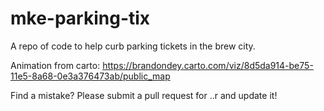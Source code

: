 # mke-parking-tix
A repo of code to help curb parking tickets in the brew city.

Animation from carto: https://brandondey.carto.com/viz/8d5da914-be75-11e5-8a68-0e3a376473ab/public_map

Find a mistake? Please submit a pull request for ..r and update it!


